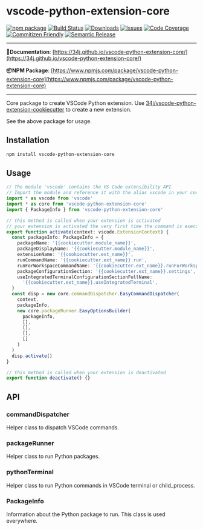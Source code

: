 # vscode-python-extension-core

[![npm package][npm-img]][npm-url]
[![Build Status][build-img]][build-url]
[![Downloads][downloads-img]][downloads-url]
[![Issues][issues-img]][issues-url]
[![Code Coverage][codecov-img]][codecov-url]
[![Commitizen Friendly][commitizen-img]][commitizen-url]
[![Semantic Release][semantic-release-img]][semantic-release-url]

---

**📘Documentation**: [https://34j.github.io/vscode-python-extension-core/](https://34j.github.io/vscode-python-extension-core/)

**📦️NPM Package**: [https://www.npmjs.com/package/vscode-python-extension-core](https://www.npmjs.com/package/vscode-python-extension-core)

---

Core package to create VSCode Python extension. Use [34j/vscode-python-extension-cookiecutter](https://github.com/34j/vscode-python-extension-cookiecutter) to create a new extension.

See the above package for usage.

## Installation

```bash
npm install vscode-python-extension-core
```

## Usage

```ts
// The module 'vscode' contains the VS Code extensibility API
// Import the module and reference it with the alias vscode in your code below
import * as vscode from 'vscode'
import * as core from 'vscode-python-extension-core'
import { PackageInfo } from 'vscode-python-extension-core'

// this method is called when your extension is activated
// your extension is activated the very first time the command is executed
export function activate(context: vscode.ExtensionContext) {
  const packageInfo: PackageInfo = {
    packageName: '{{cookiecutter.module_name}}',
    packageDisplayName: '{{cookiecutter.module_name}}',
    extensionName: '{{cookiecutter.ext_name}}',
    runCommandName: '{{cookiecutter.ext_name}}.run',
    runForWorkspaceCommandName: '{{cookiecutter.ext_name}}.runForWorkspace',
    packageConfigurationSection: '{{cookiecutter.ext_name}}.settings',
    useIntegratedTerminalConfigurationSectionFullName:
      '{{cookiecutter.ext_name}}.useIntegratedTerminal',
  }
  const disp = new core.commandDispatcher.EasyCommandDispatcher(
    context,
    packageInfo,
    new core.packageRunner.EasyOptionsBuilder(
      packageInfo,
      [],
      [],
      [],
      []
    )
  )
  disp.activate()
}

// this method is called when your extension is deactivated
export function deactivate() {}
```

## API

### commandDispatcher

Helper class to dispatch VSCode commands.

### packageRunner

Helper class to run Python packages.

### pythonTerminal

Helper class to run Python commands in VSCode terminal or child_process.

### PackageInfo

Information about the Python package to run. This class is used everywhere.

[build-img]:https://github.com/34j/vscode-python-extension-core/actions/workflows/release.yml/badge.svg
[build-url]:https://github.com/34j/vscode-python-extension-core/actions/workflows/release.yml
[downloads-img]:https://img.shields.io/npm/dt/vscode-python-extension-core
[downloads-url]:https://www.npmtrends.com/vscode-python-extension-core
[npm-img]:https://img.shields.io/npm/v/vscode-python-extension-core
[npm-url]:https://www.npmjs.com/package/vscode-python-extension-core
[issues-img]:https://img.shields.io/github/issues/34j/vscode-python-extension-core
[issues-url]:https://github.com/34j/vscode-python-extension-core/issues
[codecov-img]:https://codecov.io/gh/34j/vscode-python-extension-core/branch/main/graph/badge.svg
[codecov-url]:https://codecov.io/gh/34j/vscode-python-extension-core
[semantic-release-img]:https://img.shields.io/badge/%20%20%F0%9F%93%A6%F0%9F%9A%80-semantic--release-e10079.svg
[semantic-release-url]:https://github.com/semantic-release/semantic-release
[commitizen-img]:https://img.shields.io/badge/commitizen-friendly-brightgreen.svg
[commitizen-url]:http://commitizen.github.io/cz-cli/
